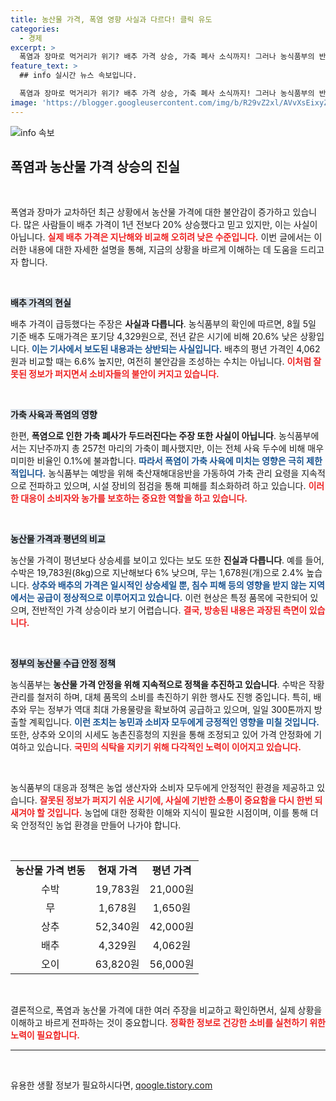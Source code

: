 ```yaml
---
title: 농산물 가격, 폭염 영향 사실과 다르다! 클릭 유도
categories:
  - 경제
excerpt: >
  폭염과 장마로 먹거리가 위기? 배추 가격 상승, 가축 폐사 소식까지! 그러나 농식품부의 반박이 나오며, 상황은 전혀 다르다고? 진실은 무엇일지, 자세한 내용을 클릭해 확인해보세요!
feature_text: >
  ## info 실시간 뉴스 속보입니다.

  폭염과 장마로 먹거리가 위기? 배추 가격 상승, 가축 폐사 소식까지! 그러나 농식품부의 반박이 나오며, 상황은 전혀 다르다고? 진실은 무엇일지, 자세한 내용을 클릭해 확인해보세요!
image: 'https://blogger.googleusercontent.com/img/b/R29vZ2xl/AVvXsEixyZcFfHzMRdzZMjFBmAUKJYCLCGyLL1o632UiGVXcaFdKo_bkvkuCioo0uUKlGfBVcT3P84aROyZIXSBEx3Aw5nCQ3pTgDom1WDC4m8eifvWiAmWEEVb4x6G_l8C0QH225ldMjyaFvpxGEBGNO37VmDTDMHGhJPq73UglMfDca1-0aw/s1600/blogspot.png'
---
```


<p><img src="https://blogger.googleusercontent.com/img/b/R29vZ2xl/AVvXsEixyZcFfHzMRdzZMjFBmAUKJYCLCGyLL1o632UiGVXcaFdKo_bkvkuCioo0uUKlGfBVcT3P84aROyZIXSBEx3Aw5nCQ3pTgDom1WDC4m8eifvWiAmWEEVb4x6G_l8C0QH225ldMjyaFvpxGEBGNO37VmDTDMHGhJPq73UglMfDca1-0aw/s1600/blogspot.png" alt="info 속보" /></p>

<h2 data-ke-size="size26">폭염과 농산물 가격 상승의 진실</h2>

<p data-ke-size="size16">&nbsp;</p>

<p>폭염과 장마가 교차하던 최근 상황에서 농산물 가격에 대한 불안감이 증가하고 있습니다. 많은 사람들이 배추 가격이 1년 전보다 20% 상승했다고 믿고 있지만, 이는 사실이 아닙니다. <b><span style="color: #ee2323;">실제 배추 가격은 지난해와 비교해 오히려 낮은 수준입니다.</span></b> 이번 글에서는 이러한 내용에 대한 자세한 설명을 통해, 지금의 상황을 바르게 이해하는 데 도움을 드리고자 합니다. </p>

<p data-ke-size="size16">&nbsp;</p>

<p><b><span style="background-color: #21538527;">배추 가격의 현실</span></b></p>

<p>배추 가격이 급등했다는 주장은 <b>사실과 다릅니다</b>. 농식품부의 확인에 따르면, 8월 5일 기준 배추 도매가격은 포기당 4,329원으로, 전년 같은 시기에 비해 20.6% 낮은 상황입니다. <b><span style="color: #1a5490;">이는 기사에서 보도된 내용과는 상반되는 사실입니다.</span></b> 배추의 평년 가격인 4,062원과 비교할 때는 6.6% 높지만, 여전히 불안감을 조성하는 수치는 아닙니다. <b><span style="color: #ee2323;">이처럼 잘못된 정보가 퍼지면서 소비자들의 불안이 커지고 있습니다.</span></b></p>

<p data-ke-size="size16">&nbsp;</p>

<p><b><span style="background-color: #21538527;">가축 사육과 폭염의 영향</span></b></p>

<p>한편, <b>폭염으로 인한 가축 폐사가 두드러진다는 주장 또한 사실이 아닙니다</b>. 농식품부에서는 지난주까지 총 257천 마리의 가축이 폐사했지만, 이는 전체 사육 두수에 비해 매우 미미한 비율인 0.1%에 불과합니다. <b><span style="color: #1a5490;">따라서 폭염이 가축 사육에 미치는 영향은 극히 제한적입니다.</span></b> 농식품부는 예방을 위해 축산재해대응반을 가동하여 가축 관리 요령을 지속적으로 전파하고 있으며, 시설 장비의 점검을 통해 피해를 최소화하려 하고 있습니다. <b><span style="color: #ee2323;">이러한 대응이 소비자와 농가를 보호하는 중요한 역할을 하고 있습니다.</span></b></p>

<p data-ke-size="size16">&nbsp;</p>

<p><b><span style="background-color: #21538527;">농산물 가격과 평년의 비교</span></b></p>

<p>농산물 가격이 평년보다 상승세를 보이고 있다는 보도 또한 <b>진실과 다릅니다</b>. 예를 들어, 수박은 19,783원(8kg)으로 지난해보다 6% 낮으며, 무는 1,678원(개)으로 2.4% 높습니다. <b><span style="color: #1a5490;">상추와 배추의 가격은 일시적인 상승세일 뿐, 침수 피해 등의 영향을 받지 않는 지역에서는 공급이 정상적으로 이루어지고 있습니다.</span></b> 이런 현상은 특정 품목에 국한되어 있으며, 전반적인 가격 상승이라 보기 어렵습니다. <b><span style="color: #ee2323;">결국, 방송된 내용은 과장된 측면이 있습니다.</span></b></p>

<p data-ke-size="size16">&nbsp;</p>

<p><b><span style="background-color: #21538527;">정부의 농산물 수급 안정 정책</span></b></p>

<p>농식품부는 <b>농산물 가격 안정을 위해 지속적으로 정책을 추진하고 있습니다</b>. 수박은 작황 관리를 철저히 하며, 대체 품목의 소비를 촉진하기 위한 행사도 진행 중입니다. 특히, 배추와 무는 정부가 역대 최대 가용물량을 확보하여 공급하고 있으며, 일일 300톤까지 방출할 계획입니다. <b><span style="color: #1a5490;">이런 조치는 농민과 소비자 모두에게 긍정적인 영향을 미칠 것입니다.</span></b> 또한, 상추와 오이의 시세도 농촌진흥청의 지원을 통해 조정되고 있어 가격 안정화에 기여하고 있습니다. <b><span style="color: #ee2323;">국민의 식탁을 지키기 위해 다각적인 노력이 이어지고 있습니다.</span></b></p>

<p data-ke-size="size16">&nbsp;</p>

<p>농식품부의 대응과 정책은 농업 생산자와 소비자 모두에게 안정적인 환경을 제공하고 있습니다. <b><span style="color: #ee2323;">잘못된 정보가 퍼지기 쉬운 시기에, 사실에 기반한 소통이 중요함을 다시 한번 되새겨야 할 것입니다.</span></b> 농업에 대한 정확한 이해와 지식이 필요한 시점이며, 이를 통해 더욱 안정적인 농업 환경을 만들어 나가야 합니다. </p>

<p data-ke-size="size16">&nbsp;</p>

<table style="border-collapse: collapse; width: 100%;">
<tbody>
<tr>
<td style="text-align: center; height: 17px;"><b>농산물 가격 변동</b></td>
<td style="text-align: center; height: 17px;"><b>현재 가격</b></td>
<td style="text-align: center; height: 17px;"><b>평년 가격</b></td>
</tr>
<tr>
<td style="text-align: center; height: 17px;">수박</td>
<td style="text-align: center; height: 17px;">19,783원</td>
<td style="text-align: center; height: 17px;">21,000원</td>
</tr>
<tr>
<td style="text-align: center; height: 17px;">무</td>
<td style="text-align: center; height: 17px;">1,678원</td>
<td style="text-align: center; height: 17px;">1,650원</td>
</tr>
<tr>
<td style="text-align: center; height: 17px;">상추</td>
<td style="text-align: center; height: 17px;">52,340원</td>
<td style="text-align: center; height: 17px;">42,000원</td>
</tr>
<tr>
<td style="text-align: center; height: 17px;">배추</td>
<td style="text-align: center; height: 17px;">4,329원</td>
<td style="text-align: center; height: 17px;">4,062원</td>
</tr>
<tr>
<td style="text-align: center; height: 17px;">오이</td>
<td style="text-align: center; height: 17px;">63,820원</td>
<td style="text-align: center; height: 17px;">56,000원</td>
</tr>
</tbody>
</table>

<p data-ke-size="size16">&nbsp;</p>

<p>결론적으로, 폭염과 농산물 가격에 대한 여러 주장을 비교하고 확인하면서, 실제 상황을 이해하고 바르게 전파하는 것이 중요합니다. <b><span style="color: #ee2323;">정확한 정보로 건강한 소비를 실천하기 위한 노력이 필요합니다.</span></b> </p>

<hr />

<p data-ke-size="size16">&nbsp;</p>
유용한 생활 정보가 필요하시다면, <a href="https://qoogle.tistory.com" rel="dofollow">qoogle.tistory.com</a>


